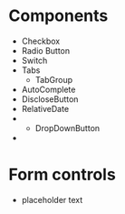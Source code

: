 # Components

* Checkbox
* Radio Button
* Switch
* Tabs
    * TabGroup
* AutoComplete
* DiscloseButton
* RelativeDate
* * DropDownButton
* 
# Form controls

* placeholder text
